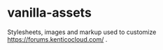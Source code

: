 # vanilla-assets
Stylesheets, images and markup used to customize https://forums.kenticocloud.com/ .
